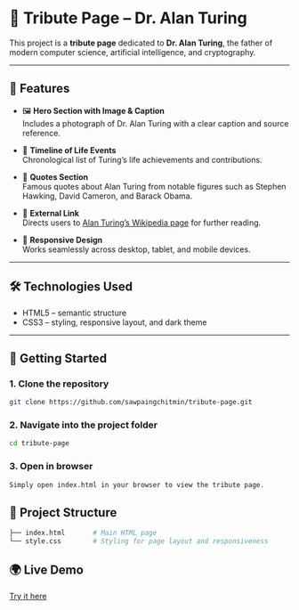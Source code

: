 # 🙌 Tribute Page – Dr. Alan Turing

This project is a **tribute page** dedicated to **Dr. Alan Turing**, the father of modern computer science, artificial intelligence, and cryptography.  

---

## 🌟 Features

- 🖼️ **Hero Section with Image & Caption**  
  Includes a photograph of Dr. Alan Turing with a clear caption and source reference.

- 📜 **Timeline of Life Events**  
  Chronological list of Turing’s life achievements and contributions.

- 📝 **Quotes Section**  
  Famous quotes about Alan Turing from notable figures such as Stephen Hawking, David Cameron, and Barack Obama.

- 🔗 **External Link**  
  Directs users to [Alan Turing’s Wikipedia page](https://en.wikipedia.org/wiki/Alan_Turing) for further reading.

- 📱 **Responsive Design**  
  Works seamlessly across desktop, tablet, and mobile devices.

---

## 🛠️ Technologies Used
- HTML5 – semantic structure
- CSS3 – styling, responsive layout, and dark theme

---

## 🚀 Getting Started

### 1. Clone the repository
```bash
git clone https://github.com/sawpaingchitmin/tribute-page.git
```

### 2. Navigate into the project folder
```bash
cd tribute-page
```

### 3. Open in browser
```bash
Simply open index.html in your browser to view the tribute page.
```

## 📂 Project Structure
```bash
├── index.html       # Main HTML page
└── style.css        # Styling for page layout and responsiveness
```

## 🌍 Live Demo
[Try it here](https://tribute-page-6dgl.onrender.com/)


